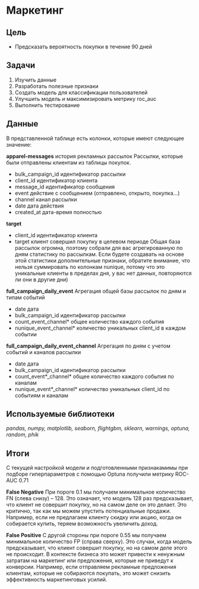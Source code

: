# Маркетинг
## Цель
- Предсказать вероятность покупки в течение 90 дней

## Задачи
1. Изучить данные
2. Разработать полезные признаки
3. Создать модель для классификации пользователей
4. Улучшить модель и максимизировать метрику roc_auc
5. Выполнить тестирование

## Данные
В представленной таблице есть колонки, которые имеют следующее значение:

**apparel-messages** история рекламных рассылок
Рассылки, которые были отправлены клиентам из таблицы покупок. 
- bulk_campaign_id идентификатор рассылки 
- client_id идентификатор клиента 
- message_id идентификатор сообщения 
- event действие с сообщением (отправлено, открыто, покупка…) 
- channel канал рассылки 
- date дата действия 
- created_at дата-время полностью 

**target** 
- client_id идентификатор клиента 
- target клиент совершил покупку в целевом периоде 
Общая база рассылок огромна, поэтому собрали для вас агрегированную по дням статистику по рассылкам. Если будете создавать на основе этой статистики дополнительные признаки, обратите внимание, что нельзя суммировать по колонкам nunique, потому что это уникальные клиенты в пределах дня, у вас нет данных, повторяются ли они в другие дни) 

**full_campaign_daily_event** 
Агрегация общей базы рассылок по дням и типам событий 
- date дата 
- bulk_campaign_id идентификатор рассылки
- count_event_channel* общее количество каждого события 
- nunique_event_channel* количество уникальных client_id в каждом событии 

**full_campaign_daily_event_channel** 
Агрегация по дням с учетом событий и каналов рассылки 
- date дата 
- bulk_campaign_id идентификатор рассылки 
- count_event*_channel* общее количество каждого события по каналам
- nunique_event*_channel* количество уникальных client_id по событиям и каналам 

## Используемые библиотеки
*pandas, numpy, matplotlib, seaborn, flightgbm, sklearn, warnings, optuna, random, phik*

## Итоги
С текущей настройкой модели и подготовленными признакамимы при подборе гиперпараметров с помощью Optuna получили метрику ROC-AUC 0.71

**False Negative**
При пороге 0.1 мы получаем минимальное количество FN (слева снизу)  – 128. Это означает, 
что модель 128 раз предсказывает, что клиент не совершит покупку, но на самом деле он это делает. Это критично, так как мы можем упустить потенциальные продажи. Например, если не предлагаем клиенту скидку или акцию, когда он собирается купить, теряем возможность увеличить доход. 

**False Positive**
С другой стороны при пороге 0.55 мы получаем минимальное количество FP (справа сверху). Это случаи, когда модель предсказывает, что клиент совершит покупку, но на самом деле этого не происходит. В контексте бизнеса это может привести к ненужным затратам на маркетинг или предложения, которые не приведут к конверсии. Например, если отправляем рекламные предложения клиентам, которые не собираются покупать, это может снизить эффективность маркетинговых усилий.
